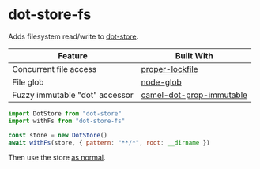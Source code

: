 # dot-store-fs

Adds filesystem read/write to [dot-store](https://github.com/invrs/dot-store).

| Feature                        | Built With                                                                           |
| ------------------------------ | ------------------------------------------------------------------------------------ |
| Concurrent file access         | [proper-lockfile](https://github.com/moxystudio/node-proper-lockfile#readme)         |
| File glob                      | [node-glob](https://github.com/isaacs/node-glob)                                     |
| Fuzzy immutable "dot" accessor | [camel-dot-prop-immutable](https://github.com/invrs/camel-dot-prop-immutable#readme) |

```js
import DotStore from "dot-store"
import withFs from "dot-store-fs"

const store = new DotStore()
await withFs(store, { pattern: "**/*", root: __dirname })
```

Then use the store [as normal](https://github.com/invrs/dot-store).
